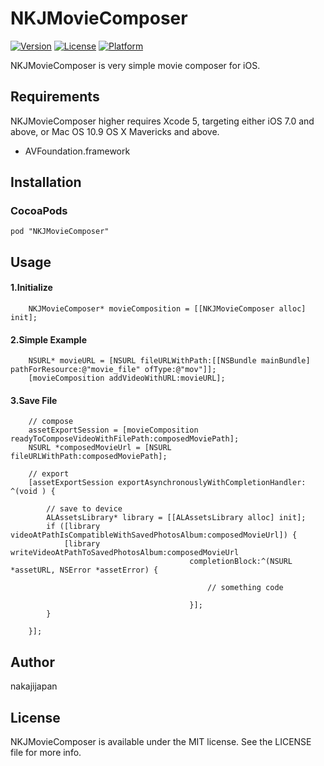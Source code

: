 # NKJMovieComposer


[![Version](https://img.shields.io/cocoapods/v/NKJMovieComposer.svg?style=flat)](http://cocoadocs.org/docsets/NKJMovieComposer)
[![License](https://img.shields.io/cocoapods/l/NKJMovieComposer.svg?style=flat)](http://cocoadocs.org/docsets/NKJMovieComposer)
[![Platform](https://img.shields.io/cocoapods/p/NKJMovieComposer.svg?style=flat)](http://cocoadocs.org/docsets/NKJMovieComposer)

NKJMovieComposer is very simple movie composer for iOS.

## Requirements

NKJMovieComposer higher requires Xcode 5, targeting either iOS 7.0 and above, or Mac OS 10.9 OS X Mavericks and above.

* AVFoundation.framework

## Installation

### CocoaPods

```
pod "NKJMovieComposer"
```

## Usage

#### 1.Initialize

```obj-c
    NKJMovieComposer* movieComposition = [[NKJMovieComposer alloc] init];
```

#### 2.Simple Example

```obj-c
    NSURL* movieURL = [NSURL fileURLWithPath:[[NSBundle mainBundle] pathForResource:@"movie_file" ofType:@"mov"]];
    [movieComposition addVideoWithURL:movieURL];
```

#### 3.Save File

```obj-c
    // compose
    assetExportSession = [movieComposition readyToComposeVideoWithFilePath:composedMoviePath];
    NSURL *composedMovieUrl = [NSURL fileURLWithPath:composedMoviePath];

    // export
    [assetExportSession exportAsynchronouslyWithCompletionHandler: ^(void ) {

        // save to device
        ALAssetsLibrary* library = [[ALAssetsLibrary alloc] init];
        if ([library videoAtPathIsCompatibleWithSavedPhotosAlbum:composedMovieUrl]) {
            [library writeVideoAtPathToSavedPhotosAlbum:composedMovieUrl
                                        completionBlock:^(NSURL *assetURL, NSError *assetError) {

                                            // something code

                                        }];
        }

    }];
```

## Author

nakajijapan

## License

NKJMovieComposer is available under the MIT license. See the LICENSE file for more info.

